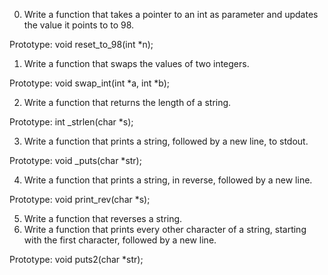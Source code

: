 0. Write a function that takes a pointer to an int as parameter and updates the value it points to to 98.

Prototype: void reset_to_98(int *n);

1. Write a function that swaps the values of two integers.

Prototype: void swap_int(int *a, int *b);

2. Write a function that returns the length of a string.

Prototype: int _strlen(char *s);

3. Write a function that prints a string, followed by a new line, to stdout.

Prototype: void _puts(char *str);

4. Write a function that prints a string, in reverse, followed by a new line.

Prototype: void print_rev(char *s);

5. Write a function that reverses a string.
6. Write a function that prints every other character of a string, starting with the first character, followed by a new line.

Prototype: void puts2(char *str);